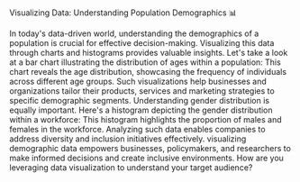 Visualizing Data: Understanding Population Demographics 📊

In today's data-driven world, understanding the demographics of a population is crucial for effective decision-making. 
Visualizing this data through charts and histograms provides valuable insights. 
Let's take a look at a bar chart illustrating the distribution of ages within a population:
This chart reveals the age distribution, showcasing the frequency of individuals across different age groups. 
Such visualizations help businesses and organizations tailor their products, services 
and marketing strategies to specific demographic segments.
Understanding gender distribution is equally important. Here's a histogram depicting the gender distribution within a workforce:
This histogram highlights the proportion of males and females in the workforce. 
Analyzing such data enables companies to address diversity and inclusion initiatives effectively.
visualizing demographic data empowers businesses, policymakers,
and researchers to make informed decisions and create inclusive environments.
How are you leveraging data visualization to understand your target audience?
